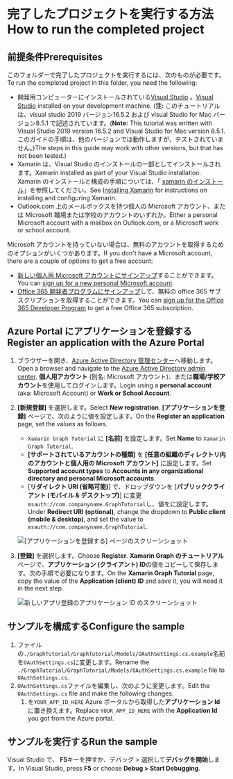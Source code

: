 # <a name="how-to-run-the-completed-project"></a><span data-ttu-id="9195a-101">完了したプロジェクトを実行する方法</span><span class="sxs-lookup"><span data-stu-id="9195a-101">How to run the completed project</span></span>

## <a name="prerequisites"></a><span data-ttu-id="9195a-102">前提条件</span><span class="sxs-lookup"><span data-stu-id="9195a-102">Prerequisites</span></span>

<span data-ttu-id="9195a-103">このフォルダーで完了したプロジェクトを実行するには、次のものが必要です。</span><span class="sxs-lookup"><span data-stu-id="9195a-103">To run the completed project in this folder, you need the following:</span></span>

- <span data-ttu-id="9195a-104">開発用コンピューターにインストールされている[Visual Studio](https://visualstudio.microsoft.com/vs/) 。</span><span class="sxs-lookup"><span data-stu-id="9195a-104">[Visual Studio](https://visualstudio.microsoft.com/vs/) installed on your development machine.</span></span> <span data-ttu-id="9195a-105">(**注:** このチュートリアルは、visual studio 2019 バージョン16.5.2 および visual Studio for Mac バージョン8.5.1 で記述されています。</span><span class="sxs-lookup"><span data-stu-id="9195a-105">(**Note:** This tutorial was written with Visual Studio 2019 version 16.5.2 and Visual Studio for Mac version 8.5.1.</span></span> <span data-ttu-id="9195a-106">このガイドの手順は、他のバージョンでは動作しますが、テストされていません。)</span><span class="sxs-lookup"><span data-stu-id="9195a-106">The steps in this guide may work with other versions, but that has not been tested.)</span></span>
- <span data-ttu-id="9195a-107">Xamarin は、Visual Studio のインストールの一部としてインストールされます。</span><span class="sxs-lookup"><span data-stu-id="9195a-107">Xamarin installed as part of your Visual Studio installation.</span></span> <span data-ttu-id="9195a-108">Xamarin のインストールと構成の手順については、「 [xamarin のインストール](https://docs.microsoft.com/xamarin/cross-platform/get-started/installation)」を参照してください。</span><span class="sxs-lookup"><span data-stu-id="9195a-108">See [Installing Xamarin](https://docs.microsoft.com/xamarin/cross-platform/get-started/installation) for instructions on installing and configuring Xamarin.</span></span>
- <span data-ttu-id="9195a-109">Outlook.com 上のメールボックスを持つ個人の Microsoft アカウント、または Microsoft 職場または学校のアカウントのいずれか。</span><span class="sxs-lookup"><span data-stu-id="9195a-109">Either a personal Microsoft account with a mailbox on Outlook.com, or a Microsoft work or school account.</span></span>

<span data-ttu-id="9195a-110">Microsoft アカウントを持っていない場合は、無料のアカウントを取得するためのオプションがいくつかあります。</span><span class="sxs-lookup"><span data-stu-id="9195a-110">If you don't have a Microsoft account, there are a couple of options to get a free account:</span></span>

- <span data-ttu-id="9195a-111">[新しい個人用 Microsoft アカウントにサインアップ](https://signup.live.com/signup?wa=wsignin1.0&rpsnv=12&ct=1454618383&rver=6.4.6456.0&wp=MBI_SSL_SHARED&wreply=https://mail.live.com/default.aspx&id=64855&cbcxt=mai&bk=1454618383&uiflavor=web&uaid=b213a65b4fdc484382b6622b3ecaa547&mkt=E-US&lc=1033&lic=1)することができます。</span><span class="sxs-lookup"><span data-stu-id="9195a-111">You can [sign up for a new personal Microsoft account](https://signup.live.com/signup?wa=wsignin1.0&rpsnv=12&ct=1454618383&rver=6.4.6456.0&wp=MBI_SSL_SHARED&wreply=https://mail.live.com/default.aspx&id=64855&cbcxt=mai&bk=1454618383&uiflavor=web&uaid=b213a65b4fdc484382b6622b3ecaa547&mkt=E-US&lc=1033&lic=1).</span></span>
- <span data-ttu-id="9195a-112">[Office 365 開発者プログラムにサインアップ](https://developer.microsoft.com/office/dev-program)して、無料の office 365 サブスクリプションを取得することができます。</span><span class="sxs-lookup"><span data-stu-id="9195a-112">You can [sign up for the Office 365 Developer Program](https://developer.microsoft.com/office/dev-program) to get a free Office 365 subscription.</span></span>

## <a name="register-an-application-with-the-azure-portal"></a><span data-ttu-id="9195a-113">Azure Portal にアプリケーションを登録する</span><span class="sxs-lookup"><span data-stu-id="9195a-113">Register an application with the Azure Portal</span></span>

1. <span data-ttu-id="9195a-114">ブラウザーを開き、[Azure Active Directory 管理センター](https://aad.portal.azure.com)へ移動します。</span><span class="sxs-lookup"><span data-stu-id="9195a-114">Open a browser and navigate to the [Azure Active Directory admin center](https://aad.portal.azure.com).</span></span> <span data-ttu-id="9195a-115">**個人用アカウント** (別名: Microsoft アカウント)、または**職場/学校アカウント**を使用してログインします。</span><span class="sxs-lookup"><span data-stu-id="9195a-115">Login using a **personal account** (aka: Microsoft Account) or **Work or School Account**.</span></span>

1. <span data-ttu-id="9195a-116">**[新規登録]** を選択します。</span><span class="sxs-lookup"><span data-stu-id="9195a-116">Select **New registration**.</span></span> <span data-ttu-id="9195a-117">**[アプリケーションを登録]** ページで、次のように値を設定します。</span><span class="sxs-lookup"><span data-stu-id="9195a-117">On the **Register an application** page, set the values as follows.</span></span>

    - <span data-ttu-id="9195a-118">`Xamarin Graph Tutorial` に **[名前]** を設定します。</span><span class="sxs-lookup"><span data-stu-id="9195a-118">Set **Name** to `Xamarin Graph Tutorial`.</span></span>
    - <span data-ttu-id="9195a-119">**[サポートされているアカウントの種類]** を **[任意の組織のディレクトリ内のアカウントと個人用の Microsoft アカウント]** に設定します。</span><span class="sxs-lookup"><span data-stu-id="9195a-119">Set **Supported account types** to **Accounts in any organizational directory and personal Microsoft accounts**.</span></span>
    - <span data-ttu-id="9195a-120">[**リダイレクト URI (省略可能)**] で、ドロップダウンを [**パブリッククライアント (モバイル & デスクトップ)**] に変更`msauth://com.companyname.GraphTutorial`し、値をに設定します。</span><span class="sxs-lookup"><span data-stu-id="9195a-120">Under **Redirect URI (optional)**, change the dropdown to **Public client (mobile & desktop)**, and set the value to `msauth://com.companyname.GraphTutorial`.</span></span>

    ![[アプリケーションを登録する] ページのスクリーンショット](../../tutorial/images/aad-register-an-app.png)

1. <span data-ttu-id="9195a-122">**[登録]** を選択します。</span><span class="sxs-lookup"><span data-stu-id="9195a-122">Choose **Register**.</span></span> <span data-ttu-id="9195a-123">**Xamarin Graph のチュートリアル**ページで、**アプリケーション (クライアント) ID**の値をコピーして保存します。次の手順で必要になります。</span><span class="sxs-lookup"><span data-stu-id="9195a-123">On the **Xamarin Graph Tutorial** page, copy the value of the **Application (client) ID** and save it, you will need it in the next step.</span></span>

    ![新しいアプリ登録のアプリケーション ID のスクリーンショット](../../tutorial/images/aad-application-id.png)

## <a name="configure-the-sample"></a><span data-ttu-id="9195a-125">サンプルを構成する</span><span class="sxs-lookup"><span data-stu-id="9195a-125">Configure the sample</span></span>

1. <span data-ttu-id="9195a-126">ファイルの`./GraphTutorial/GraphTutorial/Models/OAuthSettings.cs.example`名前を`OAuthSettings.cs`に変更します。</span><span class="sxs-lookup"><span data-stu-id="9195a-126">Rename the `./GraphTutorial/GraphTutorial/Models/OAuthSettings.cs.example` file to `OAuthSettings.cs`.</span></span>
1. <span data-ttu-id="9195a-127">`OAuthSettings.cs`ファイルを編集し、次のように変更します。</span><span class="sxs-lookup"><span data-stu-id="9195a-127">Edit the `OAuthSettings.cs` file and make the following changes.</span></span>
    1. <span data-ttu-id="9195a-128">を`YOUR_APP_ID_HERE` Azure ポータルから取得した**アプリケーション Id**に置き換えます。</span><span class="sxs-lookup"><span data-stu-id="9195a-128">Replace `YOUR_APP_ID_HERE` with the **Application Id** you got from the Azure portal.</span></span>

## <a name="run-the-sample"></a><span data-ttu-id="9195a-129">サンプルを実行する</span><span class="sxs-lookup"><span data-stu-id="9195a-129">Run the sample</span></span>

<span data-ttu-id="9195a-130">Visual Studio で、 **F5**キーを押すか、デバッグ > 選択して**デバッグを開始**します。</span><span class="sxs-lookup"><span data-stu-id="9195a-130">In Visual Studio, press **F5** or choose **Debug > Start Debugging**.</span></span>
